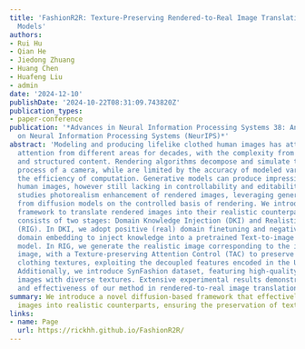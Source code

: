 ```yaml
---
title: 'FashionR2R: Texture-Preserving Rendered-to-Real Image Translation with Diffusion
  Models'
authors:
- Rui Hu
- Qian He
- Jiedong Zhuang
- Huang Chen
- Huafeng Liu
- admin
date: '2024-12-10'
publishDate: '2024-10-22T08:31:09.743820Z'
publication_types:
- paper-conference
publication: '*Advances in Neural Information Processing Systems 38: Annual Conference
  on Neural Information Processing Systems (NeurIPS)*'
abstract: 'Modeling and producing lifelike clothed human images has attracted researchers’
  attention from different areas for decades, with the complexity from highly articulated
  and structured content. Rendering algorithms decompose and simulate the imaging
  process of a camera, while are limited by the accuracy of modeled variables and
  the efficiency of computation. Generative models can produce impressively vivid
  human images, however still lacking in controllability and editability. This paper
  studies photorealism enhancement of rendered images, leveraging generative power
  from diffusion models on the controlled basis of rendering. We introduce a novel
  framework to translate rendered images into their realistic counterparts, which
  consists of two stages: Domain Knowledge Injection (DKI) and Realistic Image Generation
  (RIG). In DKI, we adopt positive (real) domain finetuning and negative (rendered)
  domain embedding to inject knowledge into a pretrained Text-to-image (T2I) diffusion
  model. In RIG, we generate the realistic image corresponding to the input rendered
  image, with a Texture-preserving Attention Control (TAC) to preserve fine-grained
  clothing textures, exploiting the decoupled features encoded in the UNet structure.
  Additionally, we introduce SynFashion dataset, featuring high-quality digital clothing
  images with diverse textures. Extensive experimental results demonstrate the superiority
  and effectiveness of our method in rendered-to-real image translation.'
summary: We introduce a novel diffusion-based framework that effectively translates rendered
  images into realistic counterparts, ensuring the preservation of texture details.
links:
- name: Page
  url: https://rickhh.github.io/FashionR2R/ 
---
```

